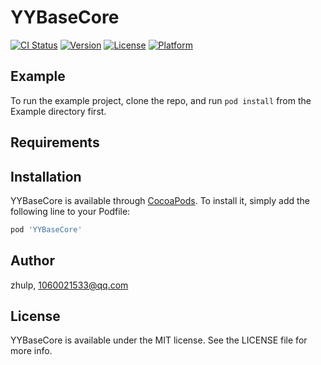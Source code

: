 # YYBaseCore

[![CI Status](https://img.shields.io/travis/zhulp/YYBaseCore.svg?style=flat)](https://travis-ci.org/zhulp/YYBaseCore)
[![Version](https://img.shields.io/cocoapods/v/YYBaseCore.svg?style=flat)](https://cocoapods.org/pods/YYBaseCore)
[![License](https://img.shields.io/cocoapods/l/YYBaseCore.svg?style=flat)](https://cocoapods.org/pods/YYBaseCore)
[![Platform](https://img.shields.io/cocoapods/p/YYBaseCore.svg?style=flat)](https://cocoapods.org/pods/YYBaseCore)

## Example

To run the example project, clone the repo, and run `pod install` from the Example directory first.

## Requirements

## Installation

YYBaseCore is available through [CocoaPods](https://cocoapods.org). To install
it, simply add the following line to your Podfile:

```ruby
pod 'YYBaseCore'
```

## Author

zhulp, 1060021533@qq.com

## License

YYBaseCore is available under the MIT license. See the LICENSE file for more info.
